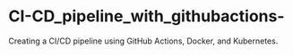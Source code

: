 # CI-CD_pipeline_with_githubactions-
Creating a CI/CD pipeline using GitHub Actions, Docker, and Kubernetes.
